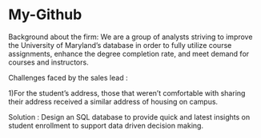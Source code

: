 
# My-Github
Background about the firm:
We are a group of analysts striving to improve the University of Maryland’s database in order to fully utilize course 
assignments, enhance the degree completion rate, and meet demand for courses and instructors.



Challenges faced by the sales lead :

1)For the student’s address, those that weren’t 
comfortable with sharing their address received a similar address of housing on campus.


Solution :
Design an SQL database to provide quick and latest insights on student enrollment to support data driven decision making.
